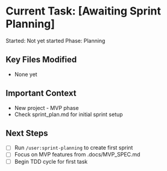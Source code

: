 # Current Task: [Awaiting Sprint Planning]
Started: Not yet started
Phase: Planning

## Key Files Modified
- None yet

## Important Context
- New project - MVP phase
- Check sprint_plan.md for initial sprint setup

## Next Steps
- [ ] Run `/user:sprint-planning` to create first sprint
- [ ] Focus on MVP features from .docs/MVP_SPEC.md
- [ ] Begin TDD cycle for first task
